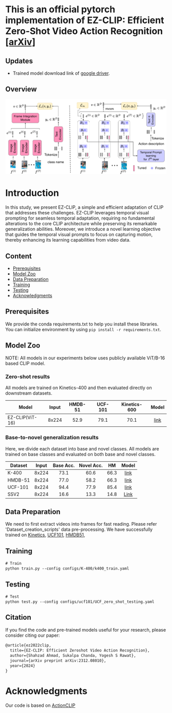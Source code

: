 # This is an official pytorch implementation of EZ-CLIP: Efficient Zero-Shot Video Action Recognition [[arXiv]](https://arxiv.org/abs/2312.08010)

## Updates
 - Trained model download link of [google driver](https://drive.google.com/drive/folders/1OPt5cXSx-1u_hRXSpst94gMJ5P-c7uBS?usp=sharing).


## Overview

![EZ-CLIP](EZ-CLIP.png)

# Introduction
In this study, we present EZ-CLIP, a simple and efficient adaptation of CLIP that
addresses these challenges. EZ-CLIP leverages temporal visual prompting for
seamless temporal adaptation, requiring no fundamental alterations to the core
CLIP architecture while preserving its remarkable generalization abilities. Moreover, we introduce a novel learning objective that guides the temporal visual
prompts to focus on capturing motion, thereby enhancing its learning capabilities from video data.


## Content 
- [Prerequisites](#prerequisites)
- [Model Zoo](#ModelZoo)
- [Data Preparation](#data-preparation)
- [Training](#training)
- [Testing](#testing)
- [Acknowledgments](#Acknowledgments)

## Prerequisites

We provide the conda requirements.txt to help you install these libraries. You can initialize environment by using `pip install -r requirements.txt`.



## Model Zoo
NOTE: All models in our experiments below uses publicly available ViT/B-16 based CLIP model.

### Zero-shot results
All models are trained on Kinetics-400 and then evaluated directly on downstream datasets.

| Model                                                           | Input  | HMDB-51 | UCF-101 | Kinetics-600 |                                                                    Model                                                                     |
|---------------------------------------------------------------------------|:------:|:-------:|:-------:|:------------:|:--------------------------------------------------------------------------------------------------------------------------------------------:|
| EZ-CLIP(ViT-16) | 8x224 |  52.9   |  79.1   |     70.1     |  [link](https://drive.google.com/file/d/19QNGgaZjPyq0yz7XJGFccS7MV09KMY_K/view?usp=drive_link)  |


### Base-to-novel generalization results
Here, we divide each dataset into base and novel classes.
All models are trained on base classes and evaluated on both base and novel classes.

| Dataset                                                | Input  | Base Acc. | Novel Acc. |  HM  |                                                                                                                                                                                                                   Model                                                                                                                                                                                                                   |
|----------------------------------------------------------------|:------:|:---------:|:----------:|:----:|:-----------------------------------------------------------------------------------------------------------------------------------------------------------------------------------------------------------------------------------------------------------------------------------------------------------------------------------------------------------------------------------------------------------------------------------------:|
| K-400 | 8x224 |  73.1 | 60.6 | 66.3| [link](https://drive.google.com/file/d/1q8rBkL0QKNTeJJihWkNUwm1eAGH_OY0U/view?usp=sharing) |
| HMDB-51 | 8x224 | 77.0 | 58.2  |66.3 | [link](https://drive.google.com/file/d/1hW2i6agAhpyFvoRgPcOki3coQHx-6oWN/view?usp=sharing) |
| UCF-101 | 8x224 |    94.4 | 77.9 | 85.4 | [link](https://drive.google.com/file/d/16HTxwbqfi1N8BPVjfrvL6F_A4xLNt-zc/view?usp=sharing) |
| SSV2 | 8x224 |     16.6 | 13.3 | 14.8 | [Link](https://drive.google.com/file/d/1EtpET-s634JnHK7n57vrvqNpE7qH_dHq/view?usp=sharing) |

## Data Preparation
We need to first extract videos into frames for fast reading. Please refer 'Dataset_creation_scripts' data pre-processing.
We have successfully trained on [Kinetics](https://deepmind.com/research/open-source/open-source-datasets/kinetics/), [UCF101](http://crcv.ucf.edu/data/UCF101.php), [HMDB51](http://serre-lab.clps.brown.edu/resource/hmdb-a-large-human-motion-database/),





## Training
```
# Train
python train.py --config configs/K-400/k400_train.yaml

```

## Testing
```
# Test 
python test.py --config configs/ucf101/UCF_zero_shot_testing.yaml

```

## Citation
If you find the code and pre-trained models useful for your research, please consider citing our paper:

```
@article{ez2022clip,
  title={EZ-CLIP: Efficient Zeroshot Video Action Recognition},
  author={Shahzad Ahmad, Sukalpa Chanda, Yogesh S Rawat},
  journal={arXiv preprint arXiv:2312.08010},
  year={2024}
}
```


# Acknowledgments
Our code is based on [ActionCLIP](https://github.com/sallymmx/ActionCLIP?tab=readme-ov-file) 

